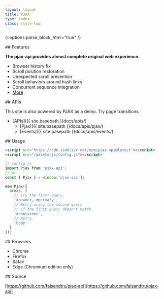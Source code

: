 ```yaml
---
layout: layout
title: PJAX
type: index
class: style-top
---
```


{::options parse_block_html="true" /}

<div class="row">

<div class="col-md-4">
## Features

**The pjax-api provides almost complete original web experience.**

- Browser history fix
- Scroll position restoration
- Unexpected scroll prevention
- Scroll behaviors around hash links
- Concurrent sequence integration
- [More](https://github.com/falsandtru/pjax-api#features)
</div>

<div class="col-md-4">
## APIs

This site is also powered by PJAX as a demo. Try page transitions.

- [APIs]({{ site.basepath }}docs/apis/)
  - [Pjax]({{ site.basepath }}docs/apis/pjax/)
  - [Events]({{ site.basepath }}docs/apis/events/)
</div>

<div class="col-md-4">
## Usage

```html
<script src="https://cdn.jsdelivr.net/npm/pjax-api@latest"></script>
<script src="/assets/js/config.js"></script>
```

```js
// config.js
import Pjax from 'pjax-api';
// or
const { Pjax } = window['pjax-api'];

new Pjax({
  areas: [
    // Try the first query.
    '#header, #primary',
    // Retry using the second query
    // if the first query doesn't match.
    '#container',
    // Retry.
    'body'
  ]
});
```
</div>

</div>

<div class="row">

<div class="col-md-4">
## Browsers

- Chrome
- Firefox
- Safari
- Edge (Chromium edition only)
</div>

<div class="col-md-4">
## Source

[https://github.com/falsandtru/pjax-api](https://github.com/falsandtru/pjax-api)
</div>

<div class="col-md-4">
</div>

</div>
